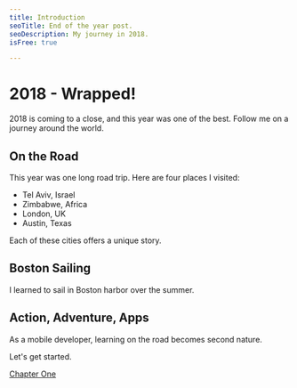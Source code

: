 ```yaml
---
title: Introduction
seoTitle: End of the year post.
seoDescription: My journey in 2018.
isFree: true

---
```


# 2018 - Wrapped!

2018 is coming to a close, and this year was one of the best. Follow me on a journey around the world.

## On the Road

This year was one long road trip. Here are four places I visited:

- Tel Aviv, Israel 
- Zimbabwe, Africa 
- London, UK 
- Austin, Texas

Each of these cities offers a unique story. 

## Boston Sailing

I learned to sail in Boston harbor over the summer.

## Action, Adventure, Apps

As a mobile developer, learning on the road becomes second nature.

Let's get started.

[Chapter One](https://codebook.now.sh/books/my-journey-in-2018/tel-aviv)